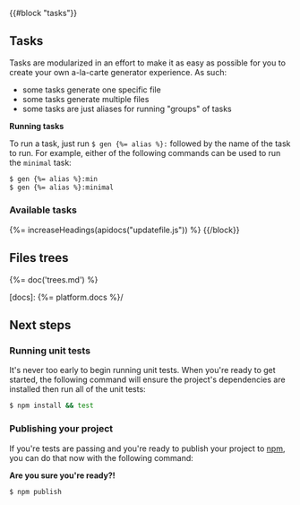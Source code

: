{{#block "tasks"}}
## Tasks
Tasks are modularized in an effort to make it as easy as possible for you to create your own a-la-carte generator experience. As such:

- some tasks generate one specific file
- some tasks generate multiple files
- some tasks are just aliases for running "groups" of tasks

**Running tasks**

To run a task, just run `$ gen {%= alias %}:` followed by the name of the task to run. For example, either of the following commands can be used to run the `minimal` task:

```sh
$ gen {%= alias %}:min
$ gen {%= alias %}:minimal
```
### Available tasks
{%= increaseHeadings(apidocs("updatefile.js")) %}
{{/block}}

## Files trees
{%= doc('trees.md') %}

[docs]: {%= platform.docs %}/

## Next steps
### Running unit tests

It's never too early to begin running unit tests. When you're ready to get started, the following command will ensure the project's dependencies are installed then run all of the unit tests:

```sh
$ npm install && test
```

### Publishing your project

If you're tests are passing and you're ready to publish your project to [npm](https://www.npmjs.com), you can do that now with the following command:

**Are you sure you're ready?!**

```sh
$ npm publish
```
